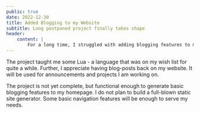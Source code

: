 ```yaml
---
public: true
date: 2022-12-30
title: Added Blogging to my Website
subtitle: Long postponed project finally takes shape
header:
    content: |
        For a long time, I struggled with adding blogging features to my website. I liked the simplicity, of my deployment pipeline, so it should not be a complete overhaul. Instead I worked on my own (what I like to call a) site generator. The project is dubbed lopsgen - an acronym of "Lua-based oppinionated site generator".
---
```


The project taught me some Lua - a language that was on my wish list for quite a while. Further, I appreciate having blog-posts back on my website. It will be used for announcements and projects I am working on.

The project is not yet complete, but functional enough to generate basic blogging features to my homepage. I do not plan to build a full-blown static site generator. Some basic navigation features will be enough to serve my needs.

